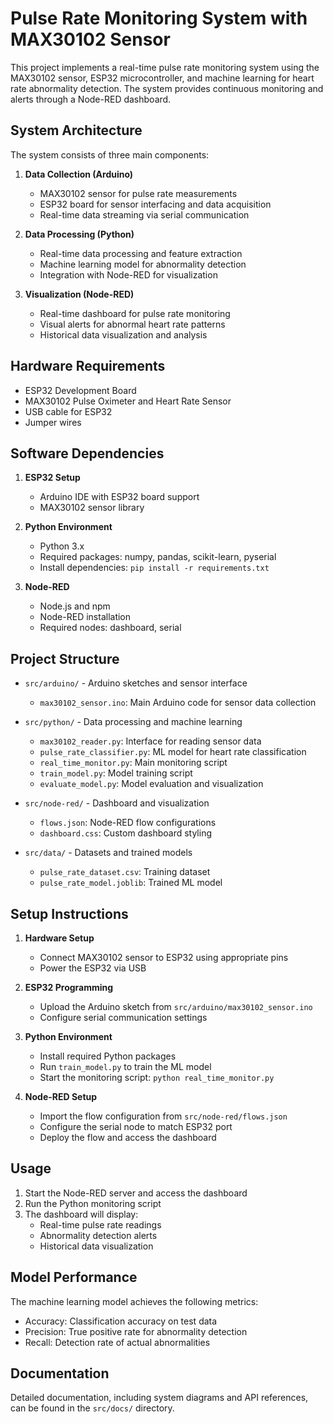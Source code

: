# Pulse Rate Monitoring System with MAX30102 Sensor

This project implements a real-time pulse rate monitoring system using the MAX30102 sensor, ESP32 microcontroller, and machine learning for heart rate abnormality detection. The system provides continuous monitoring and alerts through a Node-RED dashboard.

## System Architecture

The system consists of three main components:

1. **Data Collection (Arduino)**
   - MAX30102 sensor for pulse rate measurements
   - ESP32 board for sensor interfacing and data acquisition
   - Real-time data streaming via serial communication

2. **Data Processing (Python)**
   - Real-time data processing and feature extraction
   - Machine learning model for abnormality detection
   - Integration with Node-RED for visualization

3. **Visualization (Node-RED)**
   - Real-time dashboard for pulse rate monitoring
   - Visual alerts for abnormal heart rate patterns
   - Historical data visualization and analysis

## Hardware Requirements

- ESP32 Development Board
- MAX30102 Pulse Oximeter and Heart Rate Sensor
- USB cable for ESP32
- Jumper wires

## Software Dependencies

1. **ESP32 Setup**
   - Arduino IDE with ESP32 board support
   - MAX30102 sensor library

2. **Python Environment**
   - Python 3.x
   - Required packages: numpy, pandas, scikit-learn, pyserial
   - Install dependencies: `pip install -r requirements.txt`

3. **Node-RED**
   - Node.js and npm
   - Node-RED installation
   - Required nodes: dashboard, serial

## Project Structure

- `src/arduino/` - Arduino sketches and sensor interface
  - `max30102_sensor.ino`: Main Arduino code for sensor data collection

- `src/python/` - Data processing and machine learning
  - `max30102_reader.py`: Interface for reading sensor data
  - `pulse_rate_classifier.py`: ML model for heart rate classification
  - `real_time_monitor.py`: Main monitoring script
  - `train_model.py`: Model training script
  - `evaluate_model.py`: Model evaluation and visualization

- `src/node-red/` - Dashboard and visualization
  - `flows.json`: Node-RED flow configurations
  - `dashboard.css`: Custom dashboard styling

- `src/data/` - Datasets and trained models
  - `pulse_rate_dataset.csv`: Training dataset
  - `pulse_rate_model.joblib`: Trained ML model

## Setup Instructions

1. **Hardware Setup**
   - Connect MAX30102 sensor to ESP32 using appropriate pins
   - Power the ESP32 via USB

2. **ESP32 Programming**
   - Upload the Arduino sketch from `src/arduino/max30102_sensor.ino`
   - Configure serial communication settings

3. **Python Environment**
   - Install required Python packages
   - Run `train_model.py` to train the ML model
   - Start the monitoring script: `python real_time_monitor.py`

4. **Node-RED Setup**
   - Import the flow configuration from `src/node-red/flows.json`
   - Configure the serial node to match ESP32 port
   - Deploy the flow and access the dashboard

## Usage

1. Start the Node-RED server and access the dashboard
2. Run the Python monitoring script
3. The dashboard will display:
   - Real-time pulse rate readings
   - Abnormality detection alerts
   - Historical data visualization

## Model Performance

The machine learning model achieves the following metrics:

- Accuracy: Classification accuracy on test data
- Precision: True positive rate for abnormality detection
- Recall: Detection rate of actual abnormalities

## Documentation

Detailed documentation, including system diagrams and API references, can be found in the `src/docs/` directory.

